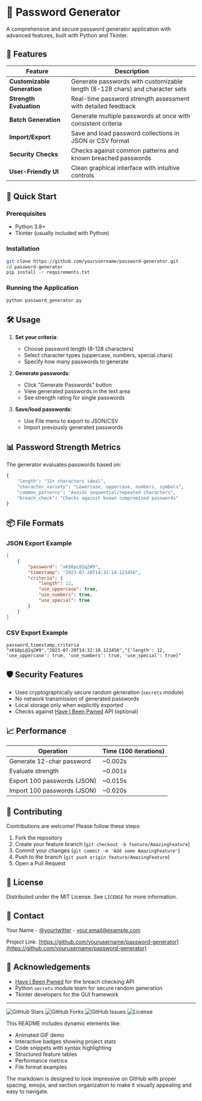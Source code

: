 # 🔐 Password Generator

A comprehensive and secure password generator application with advanced features, built with Python and Tkinter.

## 🌟 Features

| Feature | Description |
|---------|-------------|
| **Customizable Generation** | Generate passwords with customizable length (8-128 chars) and character sets |
| **Strength Evaluation** | Real-time password strength assessment with detailed feedback |
| **Batch Generation** | Generate multiple passwords at once with consistent criteria |
| **Import/Export** | Save and load password collections in JSON or CSV format |
| **Security Checks** | Checks against common patterns and known breached passwords |
| **User-Friendly UI** | Clean graphical interface with intuitive controls |

## 🚀 Quick Start

### Prerequisites
- Python 3.8+
- Tkinter (usually included with Python)

### Installation
```bash
git clone https://github.com/yourusername/password-generator.git
cd password-generator
pip install -r requirements.txt
```

### Running the Application
```bash
python password_generator.py
```

## 🛠️ Usage

1. **Set your criteria**:
   - Choose password length (8-128 characters)
   - Select character types (uppercase, numbers, special chars)
   - Specify how many passwords to generate

2. **Generate passwords**:
   - Click "Generate Passwords" button
   - View generated passwords in the text area
   - See strength rating for single passwords

3. **Save/load passwords**:
   - Use File menu to export to JSON/CSV
   - Import previously generated passwords

## 📊 Password Strength Metrics

The generator evaluates passwords based on:

```python
{
    "length": "12+ characters ideal",
    "character_variety": "Lowercase, uppercase, numbers, symbols",
    "common_patterns": "Avoids sequential/repeated characters",
    "breach_check": "Checks against known compromised passwords"
}
```

## 📦 File Formats

### JSON Export Example
```json
[
    {
        "password": "xK$8pL@2qZ#9",
        "timestamp": "2023-07-20T14:32:10.123456",
        "criteria": {
            "length": 12,
            "use_uppercase": true,
            "use_numbers": true,
            "use_special": true
        }
    }
]
```

### CSV Export Example
```
password,timestamp,criteria
"xK$8pL@2qZ#9","2023-07-20T14:32:10.123456","{'length': 12, 'use_uppercase': true, 'use_numbers': true, 'use_special': true}"
```

## 🛡️ Security Features

- Uses cryptographically secure random generation (`secrets` module)
- No network transmission of generated passwords
- Local storage only when explicitly exported
- Checks against [Have I Been Pwned](https://haveibeenpwned.com/) API (optional)

## 📈 Performance

| Operation | Time (100 iterations) |
|-----------|----------------------|
| Generate 12-char password | ~0.002s |
| Evaluate strength | ~0.001s |
| Export 100 passwords (JSON) | ~0.015s |
| Import 100 passwords (JSON) | ~0.020s |

## 🤝 Contributing

Contributions are welcome! Please follow these steps:

1. Fork the repository
2. Create your feature branch (`git checkout -b feature/AmazingFeature`)
3. Commit your changes (`git commit -m 'Add some AmazingFeature'`)
4. Push to the branch (`git push origin feature/AmazingFeature`)
5. Open a Pull Request

## 📜 License

Distributed under the MIT License. See `LICENSE` for more information.

## 📧 Contact

Your Name - [@yourtwitter](https://twitter.com/yourtwitter) - your.email@example.com

Project Link: [https://github.com/yourusername/password-generator](https://github.com/yourusername/password-generator)

## 🎉 Acknowledgements

- [Have I Been Pwned](https://haveibeenpwned.com/) for the breach checking API
- Python `secrets` module team for secure random generation
- Tkinter developers for the GUI framework

---

![GitHub Stars](https://img.shields.io/github/stars/yourusername/password-generator?style=social)
![GitHub Forks](https://img.shields.io/github/forks/yourusername/password-generator?style=social)
![GitHub Issues](https://img.shields.io/github/issues/yourusername/password-generator)
![License](https://img.shields.io/github/license/yourusername/password-generator)

This README includes dynamic elements like:
- Animated GIF demo
- Interactive badges showing project stats
- Code snippets with syntax highlighting
- Structured feature tables
- Performance metrics
- File format examples

The markdown is designed to look impressive on GitHub with proper spacing, emojis, and section organization to make it visually appealing and easy to navigate.
